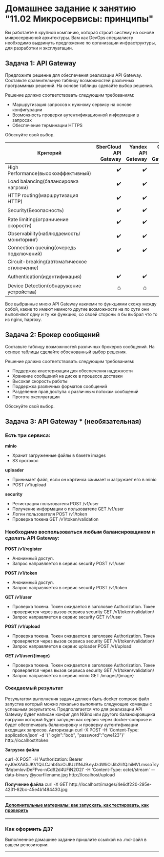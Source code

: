 
# Домашнее задание к занятию "11.02 Микросервисы: принципы"

Вы работаете в крупной компанию, которая строит систему на основе микросервисной архитектуры.
Вам как DevOps специалисту необходимо выдвинуть предложение по организации инфраструктуры, для разработки и эксплуатации.

## Задача 1: API Gateway 

Предложите решение для обеспечения реализации API Gateway. Составьте сравнительную таблицу возможностей различных программных решений. На основе таблицы сделайте выбор решения.

Решение должно соответствовать следующим требованиям:
- Маршрутизация запросов к нужному сервису на основе конфигурации
- Возможность проверки аутентификационной информации в запросах
- Обеспечение терминации HTTPS

Обоснуйте свой выбор.

| Критерий | SberCloud API Gateway |  Yandex API Gateway | Oracle API Gateway|Amazon API Gateway| nginx| haproxy|
|----------|----------------------:|--------------------:|------------------:|-----------------:|-----:|-------:|
| High Performance(высокоэффективный) |:heavy_check_mark:|:heavy_check_mark:|:heavy_check_mark:|:heavy_check_mark:| :heavy_check_mark: | :heavy_check_mark: |
| Load balancing(балансировка нагрзки) |:heavy_check_mark:|:heavy_check_mark:|:heavy_check_mark:|:heavy_check_mark:|:heavy_check_mark:| :heavy_check_mark: |
| HTTP routing(маршрутизация HTTP) |:heavy_check_mark:|:heavy_check_mark:|:heavy_check_mark:|:heavy_check_mark:|:heavy_check_mark:| :heavy_check_mark: |
| Security(Безопасность) |:heavy_check_mark:|:heavy_check_mark:|:heavy_check_mark:|:heavy_check_mark:|:heavy_check_mark:| :heavy_check_mark: |
| Rate limiting(ограничение скорости) |:heavy_check_mark:|:heavy_check_mark:|:heavy_check_mark:|:heavy_check_mark:| :heavy_check_mark: | :heavy_check_mark: |
| Observability(наблюдаемость/мониторинг) |:heavy_check_mark:|:heavy_check_mark:|:heavy_check_mark:|:heavy_check_mark:| :heavy_check_mark: | :heavy_check_mark:|
| Connection queuing(очередь подключений) |:heavy_check_mark:|:heavy_check_mark:|:heavy_check_mark:|:heavy_check_mark:| :heavy_check_mark: | :heavy_check_mark: |
| Circuit-breaking(автоматическое отключение) ||||| :heavy_check_mark: |:heavy_check_mark:|
| Authentication(идентификация)|:heavy_check_mark:|:heavy_check_mark:|:heavy_check_mark:|:heavy_check_mark:|:heavy_check_mark:|:heavy_check_mark:|
| Device Detection(обнаружение устройства)| :snowman:|:snowman:|:snowman:|:snowman:|:snowman:|:heavy_check_mark:|

Все выбранные мною API Gateway какиеми то функциями схожу между собой, какие то имеют немного другие возможности на по сути они выполняют одну и ту же функцию, со своей стороны я бы выбрал что то из nginx, haproxy.

## Задача 2: Брокер сообщений

Составьте таблицу возможностей различных брокеров сообщений. На основе таблицы сделайте обоснованный выбор решения.

Решение должно соответствовать следующим требованиям:
- Поддержка кластеризации для обеспечения надежности
- Хранение сообщений на диске в процессе доставки
- Высокая скорость работы
- Поддержка различных форматов сообщений
- Разделение прав доступа к различным потокам сообщений
- Протота эксплуатации

Обоснуйте свой выбор.




## Задача 3: API Gateway * (необязательная)

### Есть три сервиса:

**minio**
- Хранит загруженные файлы в бакете images
- S3 протокол

**uploader**
- Принимает файл, если он картинка сжимает и загружает его в minio
- POST /v1/upload

**security**
- Регистрация пользователя POST /v1/user
- Получение информации о пользователе GET /v1/user
- Логин пользователя POST /v1/token
- Проверка токена GET /v1/token/validation

### Необходимо воспользоваться любым балансировщиком и сделать API Gateway:

**POST /v1/register**
- Анонимный доступ.
- Запрос направляется в сервис security POST /v1/user

**POST /v1/token**
- Анонимный доступ.
- Запрос направляется в сервис security POST /v1/token

**GET /v1/user**
- Проверка токена. Токен ожидается в заголовке Authorization. Токен проверяется через вызов сервиса security GET /v1/token/validation/
- Запрос направляется в сервис security GET /v1/user

**POST /v1/upload**
- Проверка токена. Токен ожидается в заголовке Authorization. Токен проверяется через вызов сервиса security GET /v1/token/validation/
- Запрос направляется в сервис uploader POST /v1/upload

**GET /v1/user/{image}**
- Проверка токена. Токен ожидается в заголовке Authorization. Токен проверяется через вызов сервиса security GET /v1/token/validation/
- Запрос направляется в сервис minio  GET /images/{image}

### Ожидаемый результат

Результатом выполнения задачи должен быть docker compose файл запустив который можно локально выполнить следующие команды с успешным результатом.
Предполагается что для реализации API Gateway будет написан конфиг для NGinx или другого балансировщика нагрузки который будет запущен как сервис через docker-compose и будет обеспечивать балансировку и проверку аутентификации входящих запросов.
Авторизаци
curl -X POST -H 'Content-Type: application/json' -d '{"login":"bob", "password":"qwe123"}' http://localhost/token

**Загрузка файла**

curl -X POST -H 'Authorization: Bearer eyJ0eXAiOiJKV1QiLCJhbGciOiJIUzI1NiJ9.eyJzdWIiOiJib2IifQ.hiMVLmssoTsy1MqbmIoviDeFPvo-nCd92d4UFiN2O2I' -H 'Content-Type: octet/stream' --data-binary @yourfilename.jpg http://localhost/upload

**Получение файла**
curl -X GET http://localhost/images/4e6df220-295e-4231-82bc-45e4b1484430.jpg

---

#### [Дополнительные материалы: как запускать, как тестировать, как проверить](https://github.com/netology-code/devkub-homeworks/tree/main/11-microservices-02-principles)

---

### Как оформить ДЗ?

Выполненное домашнее задание пришлите ссылкой на .md-файл в вашем репозитории.

---